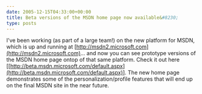 ```yaml
---
date: 2005-12-15T04:33:00+00:00
title: Beta versions of the MSDN home page now available&#8230;
type: posts
---
```

I've been working (as part of a large team!) on the new platform for MSDN, which is up and running at [http://msdn2.microsoft.com](http://msdn2.microsoft.com)... and now you can see prototype versions of the MSDN home page ontop of that same platform. Check it out here [[http://beta.msdn.microsoft.com/default.aspx](http://beta.msdn.microsoft.com/default.aspx)]. The new home page demonstrates some of the personalization/profile features that will end up on the final MSDN site in the near future.

